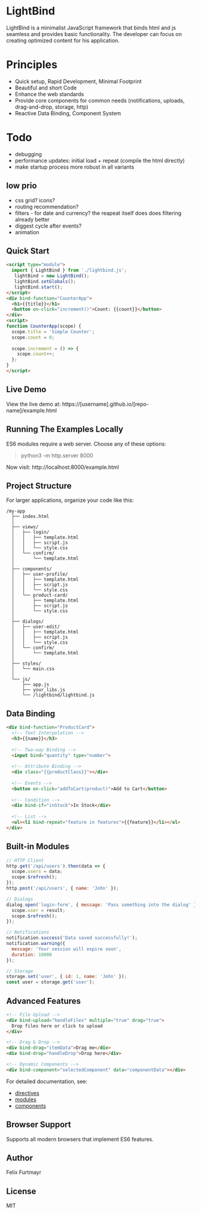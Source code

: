 # LightBind

LightBind is a minimalist JavaScript framework that binds html and js seamless and provides basic functionality. The developer can focus on creating optimized content for his application.

# Principles
- Quick setup, Rapid Development, Minimal Footprint
- Beautiful and short Code
- Enhance the web standards
- Provide core components for common needs (notifications, uploads, drag-and-drop, storage, http)
- Reactive Data Binding, Component System

# Todo
- debugging
- performance updates: initial load + repeat (compile the html directly)
- make startup process more robust in all variants

## low prio
- css grid? icons?
- routing recommendation?
- filters - for date and currency? the reapeat itself does does filtering already better
- diggest cycle after events?
- animation


## Quick Start

```html
<script type="module">
  import { LightBind } from './lightbind.js';
   lightBind = new LightBind();
   lightBind.setGlobals();
   lightBind.start();
</script>
<div bind-function="CounterApp">
  <h1>{{title}}</h1>
  <button on-click="increment()">Count: {{count}}</button>
</div>
<script>
function CounterApp(scope) {
  scope.title = 'Simple Counter';
  scope.count = 0;
  
  scope.increment = () => {
    scope.count++;
  };
}
</script>
```
## Live Demo
View the live demo at: https://[username].github.io/[repo-name]/example.html

## Running The Examples Locally
ES6 modules require a web server. Choose any of these options:

> python3 -m http.server 8000

Now visit: http://localhost:8000/example.html



## Project Structure

For larger applications, organize your code like this:
```
/my-app
  ├── index.html
  │
  ├── views/
  │   ├── login/
  │   │   ├── template.html
  │   │   ├── script.js
  │   │   └── style.css
  │   └── confirm/
  │       └── template.html
  │
  ├── components/
  │   ├── user-profile/
  │   │   ├── template.html
  │   │   ├── script.js
  │   │   └── style.css
  │   └── product-card/
  │       ├── template.html
  │       ├── script.js
  │       └── style.css
  │
  ├── dialogs/
  │   ├── user-edit/
  │   │   ├── template.html
  │   │   ├── script.js
  │   │   └── style.css
  │   └── confirm/
  │       └── template.html
  │
  ├── styles/
  │   └── main.css
  │
  └── js/
      ├── app.js
      ├── your_libs.js
      └── /lightbind/lightbind.js
```   

## Data Binding

```html
<div bind-function="ProductCard">
  <!-- Text Interpolation -->
  <h3>{{name}}</h3>
  
  <!-- Two-way Binding -->
  <input bind="quantity" type="number">
  
  <!-- Attribute Binding -->
  <div class="{{productClass}}"></div>
  
  <!-- Events -->
  <button on-click="addToCart(product)">Add to Cart</button>
  
  <!-- Condition -->
  <div bind-if="inStock">In Stock</div>
  
  <!-- List -->
  <ul><li bind-repeat="feature in features">{{feature}}</li></ul>
</div>
```

## Built-in Modules

```javascript
// HTTP Client
http.get('/api/users').then(data => {
  scope.users = data;
  scope.$refresh();
});
http.post('/api/users', { name: 'John' });

// Dialogs
dialog.open('login-form', { message: 'Pass something into the dialog' }, (result) => {
  scope.user = result;
  scope.$refresh();
});

// Notifications
notification.success('Data saved successfully!');
notification.warning({
  message: 'Your session will expire soon',
  duration: 10000
});

// Storage
storage.set('user', { id: 1, name: 'John' });
const user = storage.get('user');
```

## Advanced Features

```html
<!-- File Upload -->
<div bind-upload="handleFiles" multiple="true" drag="true">
  Drop files here or click to upload
</div>

<!-- Drag & Drop -->
<div bind-drag="itemData">Drag me</div>
<div bind-drop="handleDrop">Drop here</div>

<!-- Dynamic Components -->
<div bind-component="selectedComponent" data="componentData"></div>
```

For detailed documentation, see:
- [directives](./docs/directives.md)
- [modules](./docs/modules.md)
- [components](./docs/components.md)

## Browser Support
Supports all modern browsers that implement ES6 features.

## Author

Felix Furtmayr

## License

MIT
